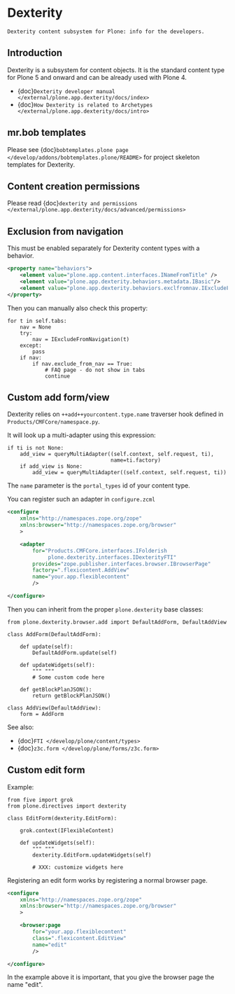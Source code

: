 # Dexterity

```{admonition} Description
Dexterity content subsystem for Plone: info for the developers.
```

## Introduction

Dexterity is a subsystem for content objects. It is the standard content type for Plone 5 and onward and can be already used
with Plone 4.

- {doc}`Dexterity developer manual </external/plone.app.dexterity/docs/index>`
- {doc}`How Dexterity is related to Archetypes </external/plone.app.dexterity/docs/intro>`

## mr.bob templates

Please see {doc}`bobtemplates.plone page </develop/addons/bobtemplates.plone/README>` for project skeleton templates for Dexterity.

## Content creation permissions

Please read {doc}`dexterity and permissions </external/plone.app.dexterity/docs/advanced/permissions>`

## Exclusion from navigation

This must be enabled separately for Dexterity content types with a behavior.

```xml
<property name="behaviors">
    <element value="plone.app.content.interfaces.INameFromTitle" />
    <element value="plone.app.dexterity.behaviors.metadata.IBasic"/>
    <element value="plone.app.dexterity.behaviors.exclfromnav.IExcludeFromNavigation"/>
</property>
```

Then you can manually also check this property:

```
for t in self.tabs:
    nav = None
    try:
        nav = IExcludeFromNavigation(t)
    except:
        pass
    if nav:
        if nav.exclude_from_nav == True:
            # FAQ page - do not show in tabs
            continue
```

## Custom add form/view

Dexterity relies on `++add++yourcontent.type.name` traverser hook defined
in `Products/CMFCore/namespace.py`.

It will look up a multi-adapter using this expression:

```
if ti is not None:
    add_view = queryMultiAdapter((self.context, self.request, ti),
                                 name=ti.factory)
    if add_view is None:
        add_view = queryMultiAdapter((self.context, self.request, ti))
```

The `name` parameter is the `portal_types` id of your content type.

You can register such an adapter in `configure.zcml`

```xml
<configure
    xmlns="http://namespaces.zope.org/zope"
    xmlns:browser="http://namespaces.zope.org/browser"
    >

    <adapter
        for="Products.CMFCore.interfaces.IFolderish
             plone.dexterity.interfaces.IDexterityFTI"
        provides="zope.publisher.interfaces.browser.IBrowserPage"
        factory=".flexicontent.AddView"
        name="your.app.flexiblecontent"
        />

</configure>
```

Then you can inherit from the proper `plone.dexterity` base classes:

```
from plone.dexterity.browser.add import DefaultAddForm, DefaultAddView

class AddForm(DefaultAddForm):

    def update(self):
        DefaultAddForm.update(self)

    def updateWidgets(self):
        """ """
        # Some custom code here

    def getBlockPlanJSON():
        return getBlockPlanJSON()

class AddView(DefaultAddView):
    form = AddForm
```

See also:

- {doc}`FTI </develop/plone/content/types>`
- {doc}`z3c.form </develop/plone/forms/z3c.form>`

## Custom edit form

Example:

```
from five import grok
from plone.directives import dexterity

class EditForm(dexterity.EditForm):

    grok.context(IFlexibleContent)

    def updateWidgets(self):
        """ """
        dexterity.EditForm.updateWidgets(self)

        # XXX: customize widgets here
```

Registering an edit form works by registering a normal browser page.

```xml
<configure
    xmlns="http://namespaces.zope.org/zope"
    xmlns:browser="http://namespaces.zope.org/browser"
    >

    <browser:page
        for="your.app.flexiblecontent"
        class=".flexicontent.EditView"
        name="edit"
        />

</configure>
```

In the example above it is important, that you give the browser page the name "edit".
